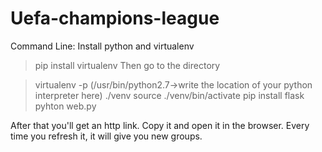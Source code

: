 # Uefa-champions-league


Command Line:
Install python and virtualenv
>pip install virtualenv
Then go to the directory

>virtualenv -p (/usr/bin/python2.7->write the location of your python interpreter here) ./venv
>source ./venv/bin/activate
>pip install flask
>pyhton web.py

After that you'll get an http link. Copy it and open it in the browser. Every time you refresh it, it will give you new groups.
